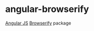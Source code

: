 angular-browserify
==================

[Angular JS](http://angularjs.org/) [Browserify](http://browserify.org/) package
